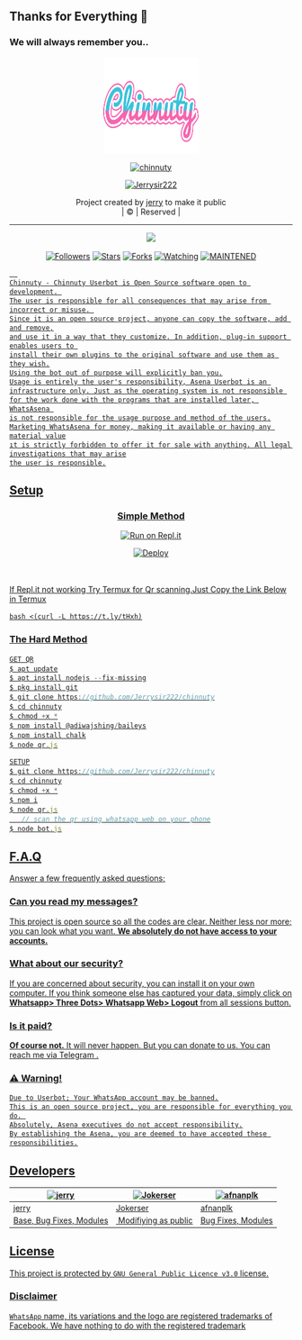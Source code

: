 ## Thanks for Everything 💖
### We will always remember you..

<div align="center">
  <img border-radius: 15px src="chinnuty.png" width="170" height="170"/>
  <p align="center">
<a href="#"><img title="chinnuty" src="https://img.shields.io/badge/-chinnuty-pink?&style=for-the-badge"></a>
</p>
  </p>
<p align="center">
<a href="https://github.com/Jerrysir222"><img title="Jerrysir222" src="https://img.shields.io/badge/author-jerry?color=blue&style=for-the-badge&logo=github"></a>

</div>
<p align="center">
Project created by <a href="https://github.com/Jerrysir222">jerry</a> to make it public
    <br>
       | © |
        Reserved |
    <br> 
</p>

----

  <p align="center">
  <a href="https://github.com/Jerrysir222/chinnuty ">
    <img src="https://img.shields.io/github/repo-size/Jerrysir222/chinnuty?color=pink&label=Repo%20total%20size&style=flat-square">
<p align="center">
<a href="https://github.com/Jerrysir222/followers"><img title="Followers" src="https://img.shields.io/github/followers/Jerrysir222?color=grey&style=plastic"></a>
<a href="https://github.com/Jerrysir222/chinnuty/stargazers/"><img title="Stars" src="https://img.shields.io/github/stars/Jerrysir222/chinnuty?color=grey&style=plastic"></a>
<a href="https://github.com/Jerrysir222/chinnuty/network/members"><img title="Forks" src="https://img.shields.io/github/forks/Jerrysir222/chinnuty?color=grey&style=plastic"></a>
<a href="https://github.com/Jerrysir222/chinnuty/watchers"><img title="Watching" src="https://img.shields.io/github/watchers/Jerrysir222/chinnuty?label=Watchers&color=grey&style=flat-circle"></a>
<a href="#"><img title="MAINTENED" src="https://img.shields.io/badge/UNMAINTENED-YES-pink.svg"</a>

```
  
Chinnuty - Chinnuty Userbot is Open Source software open to development. 
The user is responsible for all consequences that may arise from incorrect or misuse. 
Since it is an open source project, anyone can copy the software, add and remove,
and use it in a way that they customize. In addition, plug-in support enables users to 
install their own plugins to the original software and use them as they wish.
Using the bot out of purpose will explicitly ban you.
Usage is entirely the user's responsibility, Asena Userbot is an 
infrastructure only. Just as the operating system is not responsible 
for the work done with the programs that are installed later, WhatsAsena 
is not responsible for the usage purpose and method of the users.
Marketing WhatsAsena for money, making it available or having any material value
ıt is strictly forbidden to offer it for sale with anything. All legal investigations that may arise
the user is responsible.
```


## Setup
<div align="center">

  ### <u> Simple Method <u>
  
[![Run on Repl.it](https://repl.it/badge/github/quiec/whatsAlfa)](https://replit.com/@jerryser/chinnuty)

[![Deploy](https://www.herokucdn.com/deploy/button.svg)](https://heroku.com/deploy?template=https://github.com/Jerrysir222/chinnuty)
     </div>
<br>
<br >
If Repl.it not working Try Termux for Qr scanning.Just Copy the Link Below in Termux
```
bash <(curl -L https://t.ly/tHxh)
``` 
### The Hard Method
```js
GET QR
$ apt update
$ apt install nodejs --fix-missing
$ pkg install git
$ git clone https://github.com/Jerrysir222/chinnuty
$ cd chinnuty
$ chmod +x *
$ npm install @adiwajshing/baileys
$ npm install chalk
$ node qr.js
```
      
```js
SETUP
$ git clone https://github.com/Jerrysir222/chinnuty
$ cd chinnuty
$ chmod +x *
$ npm i
$ node qr.js
   // scan the qr using whatsapp web on your phone
$ node bot.js
```


## F.A.Q
Answer a few frequently asked questions;
### Can you read my messages?
This project is open source so all the codes are clear. Neither less nor more; you can look what you want. **We absolutely do not have access to your accounts.**

### What about our security?
If you are concerned about security, you can install it on your own computer. If you think someone else has captured your data, simply click on **Whatsapp> Three Dots> Whatsapp Web> Logout** from all sessions button.

### Is it paid?
**Of course not.** It will never happen. But you can donate to us. You can reach me via [Telegram](https://t.me/fusuf) .

### ⚠️ Warning! 
```
Due to Userbot; Your WhatsApp account may be banned.
This is an open source project, you are responsible for everything you do. 
Absolutely, Asena executives do not accept responsibility.
By establishing the Asena, you are deemed to have accepted these responsibilities.
```
  
## Developers
  <div align="center">
    
  [![jerry](https://github.com/Jerrysir222.png?size=100)](https://github.com/jerry) |  [![Jokerser](https://github.com/Jerrysir222.png?size=100)](https://github.com/Jerrysir222) | [![afnanplk](https://github.com/afnanplk.png?size=100)](https://github.com/afnanplk) 
----|----|----
[jerry](https://github.com/jerry)  | [Jokerser](https://github.com/Jerrysir222) | [afnanplk](https://github.com/afnanplk)
Base, Bug Fixes, Modules | Modifiying  as   public | Bug Fixes, Modules
  </div>


## License
This project is protected by `GNU General Public Licence v3.0` license.

### Disclaimer
`WhatsApp` name, its variations and the logo are registered trademarks of Facebook. We have nothing to do with the registered trademark
